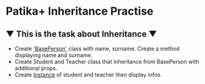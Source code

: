# Patika+ Inheritance Practise
## ▼ This is the task about Inheritance ▼
- Create ['BasePerson'](https://github.com/Chessfull/PatikaInheritanceTask/blob/master/Inheritance.cs) class with name, surname. Create a method displaying name and surname.
- Create Student and Teacher class that inheritance from BasePerson with additional props.
- Create [Instance](https://github.com/Chessfull/PatikaInheritanceTask/blob/master/Inheritance.cs) of student and teacher then display infos.

